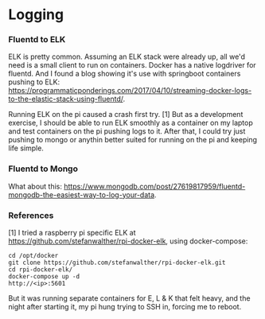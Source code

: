 # Logging

### Fluentd to ELK

ELK is pretty common.  Assuming an ELK stack were already up, all we'd need is a small client to run on containers.  Docker has a native logdriver for fluentd.  And I found a blog showing it's use with springboot containers pushing to ELK: https://programmaticponderings.com/2017/04/10/streaming-docker-logs-to-the-elastic-stack-using-fluentd/.

Running ELK on the pi caused a crash first try. [1] But as a development exercise, I should be able to run ELK smoothly as a container on my laptop and test containers on the pi pushing logs to it. After that, I could try just pushing to mongo or anythin better suited for running on the pi and keeping life simple.

<dev out fluentd pushing to ELK here>

### Fluentd to Mongo

What about this: https://www.mongodb.com/post/27619817959/fluentd-mongodb-the-easiest-way-to-log-your-data.

<insert>

### References

[1] I tried a raspberry pi specific ELK at https://github.com/stefanwalther/rpi-docker-elk, using docker-compose:

    cd /opt/docker 
    git clone https://github.com/stefanwalther/rpi-docker-elk.git
    cd rpi-docker-elk/
    docker-compose up -d
    http://<ip>:5601

But it was running separate containers for E, L & K that felt heavy, and the night after starting it, my pi hung trying to SSH in, forcing me to reboot.  